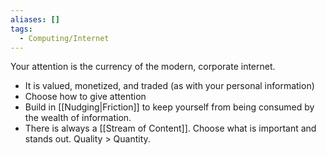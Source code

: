 ```yaml
---
aliases: []
tags:
  - Computing/Internet
---
```

Your attention is the currency of the modern, corporate internet.
- It is valued, monetized, and traded (as with your personal information)
- Choose how to give attention
- Build in [[Nudging|Friction]] to keep yourself from being consumed by the wealth of information.
- There is always a [[Stream of Content]]. Choose what is important and stands out. Quality > Quantity.
